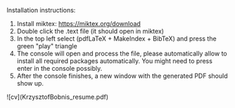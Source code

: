 Installation instructions:

1.  Install miktex: https://miktex.org/download
2.  Double click the .text file (it should open in miktex)
3.  In the top left select (pdfLaTeX + MakeIndex + BibTeX) and press the green "play" triangle
4.  The console will open and process the file, please automatically allow to install all required packages automatically. You might need to press enter in the console possibly.
5.  After the console finishes, a new window with the generated PDF should show up.

!\[cv\](KrzysztofBobnis\_resume.pdf)
